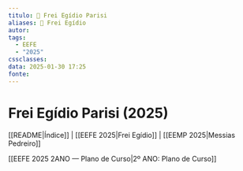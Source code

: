 ```yaml
---
titulo: 📘 Frei Egídio Parisi
aliases: 📘 Frei Egídio
autor: 
tags:
  - EEFE
  - "2025"
cssclasses: 
data: 2025-01-30 17:25
fonte:
---
```


# Frei Egídio Parisi (2025)

[[README|Índice]] | [[EEFE 2025|Frei Egídio]] | [[EEMP 2025|Messias Pedreiro]]

[[EEFE 2025 2ANO — Plano de Curso|2º ANO: Plano de Curso]]


